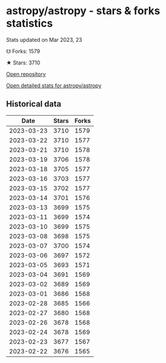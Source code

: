 # astropy/astropy - stars & forks statistics

Stats updated on Mar 2023, 23

☋ Forks: 1579

★ Stars: 3710

[Open repository](https://github.com/astropy/astropy)

[Open detailed stats for astropy/astropy](https://reviewgithub.com/rep/astropy/astropy)

## Historical data
| Date | Stars | Forks |
|------|-------|-------|
| 2023-03-23 | 3710 | 1579 | 
| 2023-03-22 | 3710 | 1577 | 
| 2023-03-21 | 3710 | 1578 | 
| 2023-03-19 | 3706 | 1578 | 
| 2023-03-18 | 3705 | 1577 | 
| 2023-03-16 | 3703 | 1577 | 
| 2023-03-15 | 3702 | 1577 | 
| 2023-03-14 | 3701 | 1576 | 
| 2023-03-13 | 3699 | 1575 | 
| 2023-03-11 | 3699 | 1574 | 
| 2023-03-10 | 3699 | 1575 | 
| 2023-03-08 | 3698 | 1575 | 
| 2023-03-07 | 3700 | 1574 | 
| 2023-03-06 | 3697 | 1572 | 
| 2023-03-05 | 3693 | 1571 | 
| 2023-03-04 | 3691 | 1569 | 
| 2023-03-02 | 3689 | 1569 | 
| 2023-03-01 | 3686 | 1568 | 
| 2023-02-28 | 3685 | 1566 | 
| 2023-02-27 | 3680 | 1568 | 
| 2023-02-26 | 3678 | 1568 | 
| 2023-02-24 | 3678 | 1569 | 
| 2023-02-23 | 3677 | 1567 | 
| 2023-02-22 | 3676 | 1565 | 


